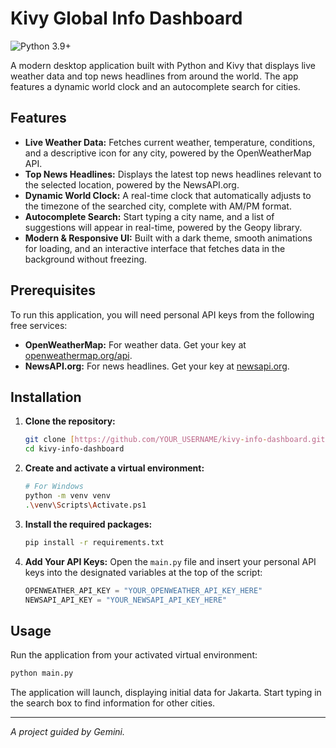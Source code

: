 # Kivy Global Info Dashboard

![Python 3.9+](https://img.shields.io/badge/python-3.9+-blue.svg)

A modern desktop application built with Python and Kivy that displays live weather data and top news headlines from around the world. The app features a dynamic world clock and an autocomplete search for cities.

## Features

-   **Live Weather Data:** Fetches current weather, temperature, conditions, and a descriptive icon for any city, powered by the OpenWeatherMap API.
-   **Top News Headlines:** Displays the latest top news headlines relevant to the selected location, powered by the NewsAPI.org.
-   **Dynamic World Clock:** A real-time clock that automatically adjusts to the timezone of the searched city, complete with AM/PM format.
-   **Autocomplete Search:** Start typing a city name, and a list of suggestions will appear in real-time, powered by the Geopy library.
-   **Modern & Responsive UI:** Built with a dark theme, smooth animations for loading, and an interactive interface that fetches data in the background without freezing.

## Prerequisites

To run this application, you will need personal API keys from the following free services:

-   **OpenWeatherMap:** For weather data. Get your key at [openweathermap.org/api](https://openweathermap.org/api).
-   **NewsAPI.org:** For news headlines. Get your key at [newsapi.org](https://newsapi.org/).

## Installation

1.  **Clone the repository:**
    ```bash
    git clone [https://github.com/YOUR_USERNAME/kivy-info-dashboard.git](https://github.com/YOUR_USERNAME/kivy-info-dashboard.git)
    cd kivy-info-dashboard
    ```

2.  **Create and activate a virtual environment:**
    ```bash
    # For Windows
    python -m venv venv
    .\venv\Scripts\Activate.ps1
    ```

3.  **Install the required packages:**
    ```bash
    pip install -r requirements.txt
    ```

4.  **Add Your API Keys:**
    Open the `main.py` file and insert your personal API keys into the designated variables at the top of the script:
    ```python
    OPENWEATHER_API_KEY = "YOUR_OPENWEATHER_API_KEY_HERE"
    NEWSAPI_API_KEY = "YOUR_NEWSAPI_API_KEY_HERE"
    ```

## Usage

Run the application from your activated virtual environment:
```bash
python main.py
```
The application will launch, displaying initial data for Jakarta. Start typing in the search box to find information for other cities.

---
*A project guided by Gemini.*
